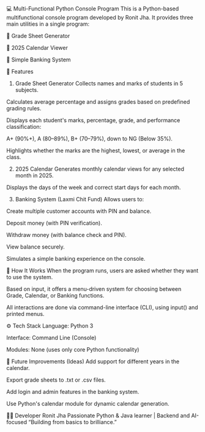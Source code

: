 💻 Multi-Functional Python Console Program
This is a Python-based multifunctional console program developed by Ronit Jha. It provides three main utilities in a single program:

🧮 Grade Sheet Generator

📅 2025 Calendar Viewer

🏦 Simple Banking System

🌟 Features
1. Grade Sheet Generator
Collects names and marks of students in 5 subjects.

Calculates average percentage and assigns grades based on predefined grading rules.

Displays each student's marks, percentage, grade, and performance classification:

A+ (90%+), A (80–89%), B+ (70–79%), down to NG (Below 35%).

Highlights whether the marks are the highest, lowest, or average in the class.

2. 2025 Calendar
Generates monthly calendar views for any selected month in 2025.

Displays the days of the week and correct start days for each month.

3. Banking System (Laxmi Chit Fund)
Allows users to:

Create multiple customer accounts with PIN and balance.

Deposit money (with PIN verification).

Withdraw money (with balance check and PIN).

View balance securely.

Simulates a simple banking experience on the console.

🧠 How It Works
When the program runs, users are asked whether they want to use the system.

Based on input, it offers a menu-driven system for choosing between Grade, Calendar, or Banking functions.

All interactions are done via command-line interface (CLI), using input() and printed menus.

⚙️ Tech Stack
Language: Python 3

Interface: Command Line (Console)

Modules: None (uses only core Python functionality)

📌 Future Improvements (Ideas)
Add support for different years in the calendar.

Export grade sheets to .txt or .csv files.

Add login and admin features in the banking system.

Use Python's calendar module for dynamic calendar generation.

🧑‍💻 Developer
Ronit Jha
Passionate Python & Java learner | Backend and AI-focused
“Building from basics to brilliance.”
